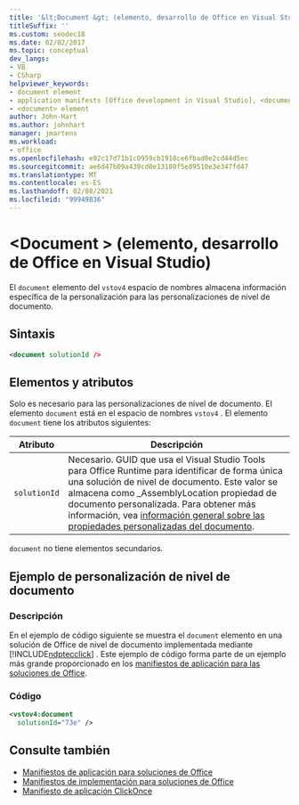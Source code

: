 ```yaml
---
title: '&lt;Document &gt; (elemento, desarrollo de Office en Visual Studio)'
titleSuffix: ''
ms.custom: seodec18
ms.date: 02/02/2017
ms.topic: conceptual
dev_langs:
- VB
- CSharp
helpviewer_keywords:
- document element
- application manifests [Office development in Visual Studio], <document> element
- <document> element
author: John-Hart
ms.author: johnhart
manager: jmartens
ms.workload:
- office
ms.openlocfilehash: e92c17d71b1c0959cb1918ce6fbad0e2cd44d5ec
ms.sourcegitcommit: ae6d47b09a439cd0e13180f5e89510e3e347fd47
ms.translationtype: MT
ms.contentlocale: es-ES
ms.lasthandoff: 02/08/2021
ms.locfileid: "99949836"
---
```

# <a name="ltdocumentgt-element-office-development-in-visual-studio"></a>&lt;Document &gt; (elemento, desarrollo de Office en Visual Studio)
  El `document` elemento del `vstov4` espacio de nombres almacena información específica de la personalización para las personalizaciones de nivel de documento.

## <a name="syntax"></a>Sintaxis

```xml
<document solutionId />
```

## <a name="elements-and-attributes"></a>Elementos y atributos
 Solo es necesario para las personalizaciones de nivel de documento. El elemento `document` está en el espacio de nombres `vstov4` . El elemento `document` tiene los atributos siguientes:

|Atributo|Descripción|
|---------------|-----------------|
|`solutionId`|Necesario. GUID que usa el Visual Studio Tools para Office Runtime para identificar de forma única una solución de nivel de documento. Este valor se almacena como _AssemblyLocation propiedad de documento personalizada. Para obtener más información, vea [información general sobre las propiedades personalizadas del documento](../vsto/custom-document-properties-overview.md).|

 `document` no tiene elementos secundarios.

## <a name="document-level-customization-example"></a>Ejemplo de personalización de nivel de documento

### <a name="description"></a>Descripción
 En el ejemplo de código siguiente se muestra el `document` elemento en una solución de Office de nivel de documento implementada mediante [!INCLUDE[ndptecclick](../vsto/includes/ndptecclick-md.md)] . Este ejemplo de código forma parte de un ejemplo más grande proporcionado en los [manifiestos de aplicación para las soluciones de Office](../vsto/application-manifests-for-office-solutions.md).

### <a name="code"></a>Código

```xml
<vstov4:document
  solutionId="73e" />
```

## <a name="see-also"></a>Consulte también

- [Manifiestos de aplicación para soluciones de Office](../vsto/application-manifests-for-office-solutions.md)
- [Manifiestos de implementación para soluciones de Office](../vsto/deployment-manifests-for-office-solutions.md)
- [Manifiesto de aplicación ClickOnce](../deployment/clickonce-application-manifest.md)